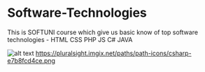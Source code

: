 # Software-Technologies
This is SOFTUNI course which give us basic know of top software technologies - HTML  CSS PHP JS C# JAVA 


![alt text](https://upload.wikimedia.org/wikipedia/commons/thumb/6/61/HTML5_logo_and_wordmark.svg/200px-HTML5_logo_and_wordmark.svg.png)
https://pluralsight.imgix.net/paths/path-icons/csharp-e7b8fcd4ce.png

